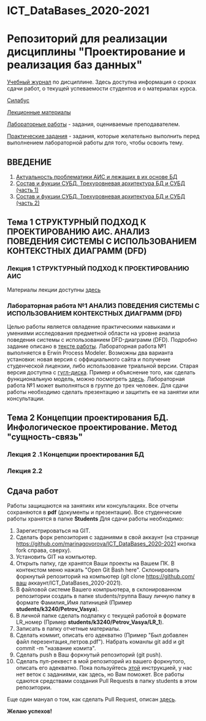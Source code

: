 # ICT_DataBases_2020-2021
Репозиторий для реализации дисциплины "Проектирование и реализация баз данных"
========================
[Учебный журнал](https://docs.google.com/spreadsheets/d/1ntc2p5-L65md9HbSdO2Gvy5RDVh_UDFNyHXeBA1PE2o/edit?usp=sharing) по дисциплине. Здесь доступна информация о сроках сдачи работ, о текущей успеваемости студентов и о материалах курса.

[Силабус](https://drive.google.com/file/d/178vnIxmMSaq0RuCrippaZp6umF0dkupx/view?usp=sharing)

[Лекционные материалы](https://drive.google.com/drive/folders/19zyCUJFdKer2Mcc1y2YAlZiLNPgheyBR?usp=sharing)

[Лабораторные работы](https://drive.google.com/drive/folders/1fqUNv073SsWJf16RAA_7RujEtSnmix_p?usp=sharing) - задания, оцениваемые преподавателем.

[Практические задания](https://drive.google.com/drive/folders/1-wi0hfgI8VVnLYAxiVe2COEi5q1Zj4Oh?usp=sharing) - задания, которые желательно выполнить перед выполнением лабораторной работы для того, чтобы освоить тему.
## ВВЕДЕНИЕ
1. [Актуальность проблематики АИС и лежащих в их основе БД](https://drive.google.com/file/d/1Ln0K7m9YBWHZxdHDSuoRuZrH62x4CClc/view?usp=sharing)
2. [Состав и фукции СУБД. Трехуровневая архитектура БД и СУБД (часть 1)](https://drive.google.com/file/d/1H7Fo0BUV8qcpv9V8Dd4t-Qa2NGTTtixd/view?usp=sharing)
3. [Состав и фукции СУБД. Трехуровневая архитектура БД и СУБД (часть 2)](https://drive.google.com/file/d/1B2W1X0xsjV1o5Op9cIp4ze02Q27VOKsh/view?usp=sharing)
## Тема 1 СТРУКТУРНЫЙ ПОДХОД К ПРОЕКТИРОВАНИЮ АИС. АНАЛИЗ ПОВЕДЕНИЯ СИСТЕМЫ С ИСПОЛЬЗОВАНИЕМ КОНТЕКСТНЫХ ДИАГРАММ (DFD)
### Лекция 1  СТРУКТУРНЫЙ ПОДХОД К ПРОЕКТИРОВАНИЮ АИС
Материалы лекции доступны [здесь](https://drive.google.com/drive/folders/1fSZ8pOyeSOyRVpHqi5IUhHmnKSsExik7?usp=sharing)
### Лабораторная работа №1 АНАЛИЗ ПОВЕДЕНИЯ СИСТЕМЫ С ИСПОЛЬЗОВАНИЕМ КОНТЕКСТНЫХ ДИАГРАММ (DFD)
Целью работы является овладение практическими навыками и умениями исследования предметной области на уровне анализа поведения системы с использованием DFD-диаграмм (DFD).
Подробно задание описано в [тексте работы](https://drive.google.com/drive/folders/1G_hEFPTLBbAmHFnxL3B1zzR7OoR7Bws2?usp=sharing).
Лабораторная работа №1 выполняется в Erwin Process Modeler. Возможны два варианта установки: новая версия с оффициального сайта и получение студенческой лицензии, либо использование триальной версии. 
Старая версия доступна с [гугл-диска](https://drive.google.com/file/d/1LbNQramfeFTjzkj1WVw1M1zqMknb4uE-/view?usp=sharing).
Пример и объяснение того, как сделать функциональную модель, можно посмотреть [здесь](https://www.youtube.com/watch?v=flGjJMsjnG0).
Лабораторная работа №1 может выполняться в группе до трех человек. Для сдачи работы необходимо сделать презентацию и защитить ее на занятии или консультации. 
##  Тема 2  Концепции проектирования БД. Инфологическое проектирование. Метод "сущность-связь"
###  Лекция 2 .1  Концепции проектирования  БД
### Лекция 2.2 
## Сдача работ
Работы защищаются на занятиях или консультациях. 
Все отчеты сохраняются в **pdf** (документы и презентации).
Все студенческие работы хранятся в папке **Students**
Для сдачи работы необходимо:
1. Зарегистрироваться на GIT.
2. Сделать форк репозитория с заданиями в свой аккаунт (на странице https://github.com/marinagovorova/ICT_DataBases_2020-2021 кнопка fork справа, сверху).
3. Установить GIT на компьютер.
4. Открыть папку, где хранятся Ваши проекты на Вашем ПК. В контекстом меню нажать "Open Git Bash here". Склонировать форкнутый репозиторий на компьютер (git clone https://github.com/ваш аккаунт/ICT_DataBases_2020-2021).
5. В файловой системе Вашего компрьютера, в склонированном репозитории создать в папке students/группа Вашу личную папку в формате Фамилия_Имя латиницей (Пример **students/k3240/Petrov_Vasya**).
6. В личной папке сделать подпапку с текущей работой в формате LR_номер (Пример **students/k3240/Petrov_Vasya/LR_1**).
7. Записать в папку отчетные материалы.
8. Сделать коммит, описать его адекватно (Пример "Был добавлен файл перезентация_петров.pdf"). Набрать команлы git add и git commit -m "название комита".
9. Сделать push в Ваш форкнутый репозиторий (git push).
10. Сделать пул-реквест в мой репозиторий из вашего форкнутого, описать его адекватно.
Пока пользуйтесь [этой](https://vk.com/@efimchik_post_edu-tfm-2019-1) инструкцией, у нас нет веток с заданиями, как здесь, но Вам поможет.
Все работы сдаются средствами создания Pull Requests в папку students в этом репозитории.

Еще один мануал о том, как сделать Pull Request, описан [здесь](https://rustycrate.ru/%D1%80%D1%83%D0%BA%D0%BE%D0%B2%D0%BE%D0%B4%D1%81%D1%82%D0%B2%D0%B0/2016/03/07/contributing.html).

**Желаю успехов!**
